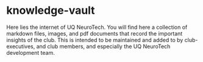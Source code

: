 # knowledge-vault
Here lies the internet of UQ NeuroTech. You will find here a collection of markdown files, images, and pdf documents that record the important insights of the club. This is intended to be maintained and added to by club-executives, and club members, and especially the UQ NeuroTech development team. 

